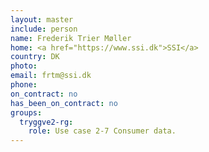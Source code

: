 ```yaml
---
layout: master
include: person
name: Frederik Trier Møller
home: <a href="https://www.ssi.dk">SSI</a>
country: DK
photo:
email: frtm@ssi.dk
phone:
on_contract: no
has_been_on_contract: no
groups:
  tryggve2-rg:
    role: Use case 2-7 Consumer data.
---
```

